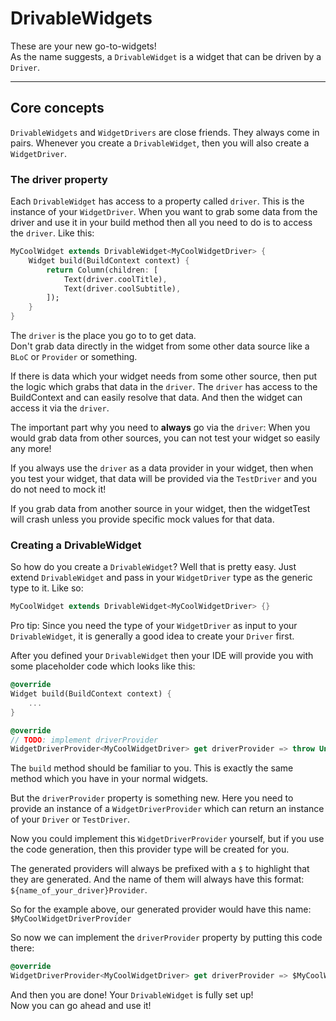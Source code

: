 # DrivableWidgets

These are your new go-to-widgets!  
As the name suggests, a `DrivableWidget` is a widget that can be driven by a `Driver`.

---

## Core concepts

`DrivableWidgets` and `WidgetDrivers` are close friends. They always come in pairs. Whenever you create a `DrivableWidget`, then you will also create a `WidgetDriver`.

### The driver property

Each `DrivableWidget` has access to a property called `driver`. This is the instance of your `WidgetDriver`. When you want to grab some data from the driver and use it in your build method then all you need to do is to access the `driver`. Like this:

```dart
MyCoolWidget extends DrivableWidget<MyCoolWidgetDriver> {
    Widget build(BuildContext context) {
        return Column(children: [
            Text(driver.coolTitle),
            Text(driver.coolSubtitle),
        ]);
    }
}
```

The `driver` is the place you go to to get data.  
Don't grab data directly in the widget from some other data source like a `BLoC` or `Provider` or something.

If there is data which your widget needs from some other source, then put the logic which grabs that data in the `driver`. The `driver` has access to the BuildContext and can easily resolve that data. And then the widget can access it via the `driver`.

The important part why you need to **always** go via the `driver`: When you would grab data from other sources, you can not test your widget so easily any more!

If you always use the `driver` as a data provider in your widget, then when you test your widget, that data will be provided via the `TestDriver` and you do not need to mock it!

If you grab data from another source in your widget, then the widgetTest will crash unless you provide specific mock values for that data.

### Creating a DrivableWidget

So how do you create a `DrivableWidget`? Well that is pretty easy. Just extend `DrivableWidget` and pass in your `WidgetDriver` type as the generic type to it. Like so:

```dart
MyCoolWidget extends DrivableWidget<MyCoolWidgetDriver> {}
```

Pro tip: Since you need the type of your `WidgetDriver` as input to your `DrivableWidget`,
it is generally a good idea to create your `Driver` first.

After you defined your `DrivableWidget` then your IDE will provide you with some placeholder code which looks like this:

```dart
@override
Widget build(BuildContext context) {
    ...
}

@override
// TODO: implement driverProvider
WidgetDriverProvider<MyCoolWidgetDriver> get driverProvider => throw UnimplementedError();
```

The `build` method should be familiar to you. This is exactly the same method which you have in your normal widgets.

But the `driverProvider` property is something new. Here you need to provide an instance of a `WidgetDriverProvider` which can return an instance of your `Driver` or `TestDriver`.

Now you could implement this `WidgetDriverProvider` yourself, but if you use the code generation, then this provider type will be created for you.

The generated providers will always be prefixed with a `$` to highlight that they are generated. And the name of them will always have this format: `${name_of_your_driver}Provider`.

So for the example above, our generated provider would have this name: `$MyCoolWidgetDriverProvider`

So now we can implement the `driverProvider` property by putting this code there:

```dart
@override
WidgetDriverProvider<MyCoolWidgetDriver> get driverProvider => $MyCoolWidgetDriverProvider();
```

And then you are done! Your `DrivableWidget` is fully set up!  
Now you can go ahead and use it!
